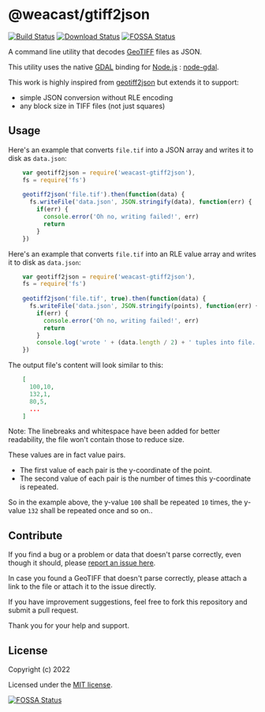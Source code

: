 # @weacast/gtiff2json

[![Build Status](https://app.travis-ci.com/weacast/weacast.svg?branch=master)](https://app.travis-ci.com/weacast/weacast)
[![Download Status](https://img.shields.io/npm/dm/@weacast/gtiff2json.svg?style=flat-square)](https://www.npmjs.com/package/@weacast/gtiff2json)
[![FOSSA Status](https://app.fossa.io/api/projects/git%2Bgithub.com%2Fweacast%2Fweacast-gtiff2json.svg?type=shield)](https://app.fossa.io/projects/git%2Bgithub.com%2Fweacast%2Fweacast-gtiff2json?ref=badge_shield)

A command line utility that decodes [GeoTIFF](https://en.wikipedia.org/wiki/GeoTIFF) files as JSON.

This utility uses the native [GDAL](http://www.gdal.org/) binding for [Node.js](http://nodejs.org) : [node-gdal](https://github.com/naturalatlas/node-gdal).

This work is highly inspired from [geotiff2json](https://github.com/avgp/geotiff2json) but extends it to support:
* simple JSON conversion without RLE encoding
* any block size in TIFF files (not just squares)

## Usage

Here's an example that converts `file.tif` into a JSON array and writes it to disk as `data.json`:

```javascript
    var geotiff2json = require('weacast-gtiff2json'),
    fs = require('fs')
    
    geotiff2json('file.tif').then(function(data) {
      fs.writeFile('data.json', JSON.stringify(data), function(err) {
        if(err) {
          console.error('Oh no, writing failed!', err)
          return
        }
    })
```

Here's an example that converts `file.tif` into an RLE value array and writes it to disk as `data.json`:

```javascript
    var geotiff2json = require('weacast-gtiff2json'),
    fs = require('fs')
    
    geotiff2json('file.tif', true).then(function(data) {
      fs.writeFile('data.json', JSON.stringify(points), function(err) {
        if(err) {
          console.error('Oh no, writing failed!', err)
          return
        }
        console.log('wrote ' + (data.length / 2) + ' tuples into file.')
    })
```

The output file's content will look similar to this:

```json
    [
      100,10,
      132,1,
      80,5,
      ...
    ]
```
Note: The linebreaks and whitespace have been added for better readability, the file won't contain those to reduce size.

These values are in fact value pairs. 
* The first value of each pair is the y-coordinate of the point.
* The second value of each pair is the number of times this y-coordinate is repeated.

So in the example above, the y-value `100` shall be repeated `10` times, the y-value `132` shall be repeated once and so on..

## Contribute

If you find a bug or a problem or data that doesn't parse correctly, even though it should, please [report an issue here](https://github.com/weacast/weacast-gtiff2json/issues/new).

In case you found a GeoTIFF that doesn't parse correctly, please attach a link to the file or attach it to the issue directly.

If you have improvement suggestions, feel free to fork this repository and submit a pull request.

Thank you for your help and support.

## License

Copyright (c) 2022

Licensed under the [MIT license](LICENSE).



[![FOSSA Status](https://app.fossa.io/api/projects/git%2Bgithub.com%2Fweacast%2Fweacast-gtiff2json.svg?type=large)](https://app.fossa.io/projects/git%2Bgithub.com%2Fweacast%2Fweacast-gtiff2json?ref=badge_large)
